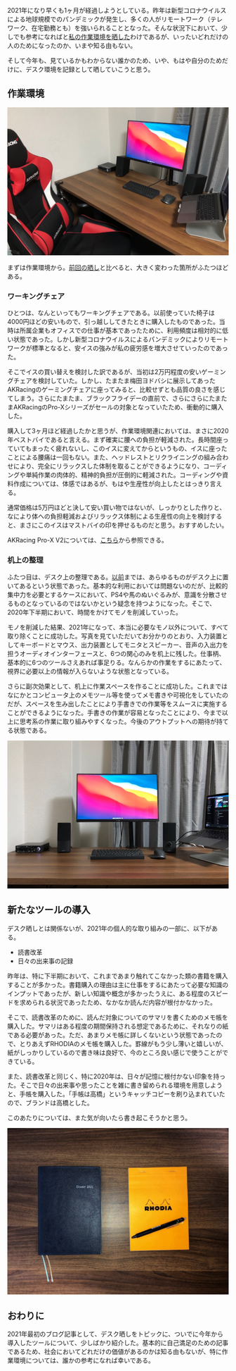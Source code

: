 2021年になり早くも1ヶ月が経過しようとしている。昨年は新型コロナウイルスによる地球規模でのパンデミックが発生し、多くの人がリモートワーク（テレワーク、在宅勤務とも）を強いられることとなった。そんな状況下において、少しでも参考になればと[私の作業環境を晒した](/articles/20200429120000/)わけであるが、いったいどれだけの人のためになったのか、いまや知る由もない。

そして今年も、見ているかもわからない誰かのため、いや、もはや自分のためだけに、デスク環境を記録として晒していこうと思う。

## 作業環境

![俯瞰](./images/desk_overview.jpeg)

まずは作業環境から。[前回の晒し](/articles/20200429120000/)と比べると、大きく変わった箇所がふたつほどある。

### ワーキングチェア

ひとつは、なんといってもワーキングチェアである。以前使っていた椅子は4000円ほどの安いもので、引っ越ししてきたときに購入したものであった。当時は所属企業もオフィスでの仕事が基本であったために、利用頻度は相対的に低い状態であった。しかし新型コロナウイルスによるパンデミックによりリモートワークが標準となると、安イスの強みが私の疲労感を増大させていったのであった。

そこでイスの買い替えを検討した訳であるが、当初は2万円程度の安いゲーミングチェアを検討していた。しかし、たまたま梅田ヨドバシに展示してあったAKRacingのゲーミングチェアに座ってみると、比較せずとも品質の良さを感じてしまう。さらにたまたま、ブラックフライデーの直前で、さらにさらにたまたまAKRacingのPro-Xシリーズがセールの対象となっていたため、衝動的に購入した。

購入して3ヶ月ほど経過したかと思うが、作業環境関連においては、まさに2020年ベストバイであると言える。まず確実に腰への負担が軽減された。長時間座っていてもまったく疲れないし、このイスに変えてからというもの、イスに座ったことによる腰痛は一回もない。また、ヘッドレストとリクライニングの組み合わせにより、完全にリラックスした体制を取ることができるようになり、コーディングや単純作業の肉体的、精神的負担が圧倒的に軽減された。コーディングや資料作成については、体感ではあるが、もはや生産性が向上したとはっきり言える。

通常価格は5万円ほどと決して安い買い物ではないが、しっかりとした作りと、なにより体への負担軽減およびリラックス体制による生産性の向上を検討すると、まさにこのイスはマストバイの印を押せるものだと思う。おすすめしたい。

AKRacing Pro-X V2については、[こちら](https://amzn.to/2NQfVDK)から参照できる。

### 机上の整理

ふたつ目は、デスク上の整理である。[以前](/articles/20200429120000/)までは、あらゆるものがデスク上に置いてあるという状態であった。基本的な利用においては問題ないのだが、比較的集中力を必要とするケースにおいて、PS4や馬のぬいぐるみが、意識を分散させるものとなっているのではないかという疑念を持つようになった。そこで、2020年下半期において、時間をかけてモノを削減していった。

モノを削減した結果、2021年になって、本当に必要なモノ以外について、すべて取り除くことに成功した。写真を見ていただいてお分かりのとおり、入力装置としてキーボードとマウス、出力装置としてモニタとスピーカー、音声の入出力を担うオーディオインターフェースと、6つの関心のみを机上に残した。仕事柄、基本的に6つのツールさえあれば事足りる。なんらかの作業をするにあたって、視界に必要以上の情報が入らないような状態となっている。

さらに副次効果として、机上に作業スペースを作ることに成功した。これまではなにかとコンピュータ上のメモツール等を使ってメモ書きや可視化をしていたのだが、スペースを生み出したことにより手書きでの作業等をスムースに実施することができるようになった。手書きの作業が容易となったことにより、今まで以上に思考系の作業に取り組みやすくなった。今後のアウトプットへの期待が持てる状態である。

![作業者視点](./images/desk_workview.jpeg)

## 新たなツールの導入

デスク晒しとは関係ないが、2021年の個人的な取り組みの一部に、以下がある。

- 読書改革
- 日々の出来事の記録

昨年は、特に下半期において、これまであまり触れてこなかった類の書籍を購入することが多かった。書籍購入の理由は主に仕事をするにあたって必要な知識のインプットであったが、新しい知識や概念が多かったうえに、ある程度のスピードを求められる状況であったため、なかなか読んだ内容が根付かなかった。

そこで、読書改革のために、読んだ対象についてのサマリを書くためのメモ帳を購入した。サマリはある程度の期間保持される想定であるために、それなりの紙である必要があった。ただ、あまりメモ帳に詳しくないという状態であったので、とりあえずRHODIAのメモ帳を購入した。罫線がもう少し薄いと嬉しいが、紙がしっかりしているので書き味は良好で、今のところ良い感じで使うことができている。

また、読書改革と同じく、特に2020年は、日々が記憶に根付かない印象を持った。そこで日々の出来事や思ったことを雑に書き留められる環境を用意しようと、手帳を購入した。「手帳は高橋」というキャッチコピーを刷り込まれていたので、ブランドは高橋とした。

このあたりについては、また気が向いたら書き起こそうかと思う。

![新たなツールたち](./images/newtools.jpeg)

## おわりに

2021年最初のブログ記事として、デスク晒しをトピックに、ついでに今年から導入したツールについて、少しばかり紹介した。基本的に自己満足のための記事であるため、社会においてどれだけの価値があるのかは知る由もないが、特に作業環境については、誰かの参考になれば幸いである。

